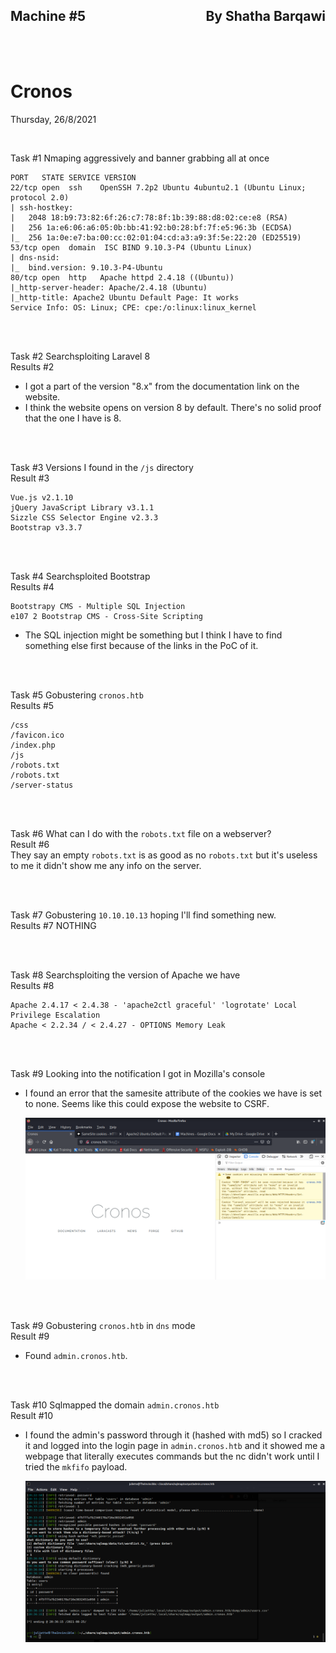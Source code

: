 <link href="../../styles.module.css" rel="stylesheet">
<link rel="preconnect" href="https://fonts.googleapis.com">
<link rel="preconnect" href="https://fonts.gstatic.com" crossorigin>
<link href="https://fonts.googleapis.com/css2?family=Cedarville+Cursive&display=swap" rel="stylesheet">
<link rel="preconnect" href="https://fonts.googleapis.com">
<link rel="preconnect" href="https://fonts.gstatic.com" crossorigin>
<link href="https://fonts.googleapis.com/css2?family=Cedarville+Cursive&family=Zen+Tokyo+Zoo&display=swap" rel="stylesheet">
<link rel="preconnect" href="https://fonts.googleapis.com">
<link rel="preconnect" href="https://fonts.gstatic.com" crossorigin>
<link href="https://fonts.googleapis.com/css2?family=Cedarville+Cursive&family=Encode+Sans+SC&family=Zen+Tokyo+Zoo&display=swap" rel="stylesheet">  

## <span class="copyright">Machine #5<span style="float:right;">By Shatha Barqawi</span>

<br/><br/>

# <span class="title">Cronos


<span class="date">Thursday, 26/8/2021</span> 


<br/> 

<span class="helpmach subtitle">Task #1</span> Nmaping aggressively and banner grabbing all at once
```
PORT   STATE SERVICE VERSION
22/tcp open  ssh 	OpenSSH 7.2p2 Ubuntu 4ubuntu2.1 (Ubuntu Linux; protocol 2.0)
| ssh-hostkey:
|   2048 18:b9:73:82:6f:26:c7:78:8f:1b:39:88:d8:02:ce:e8 (RSA)
|   256 1a:e6:06:a6:05:0b:bb:41:92:b0:28:bf:7f:e5:96:3b (ECDSA)
|_  256 1a:0e:e7:ba:00:cc:02:01:04:cd:a3:a9:3f:5e:22:20 (ED25519)
53/tcp open  domain  ISC BIND 9.10.3-P4 (Ubuntu Linux)
| dns-nsid:
|_  bind.version: 9.10.3-P4-Ubuntu
80/tcp open  http	Apache httpd 2.4.18 ((Ubuntu))
|_http-server-header: Apache/2.4.18 (Ubuntu)
|_http-title: Apache2 Ubuntu Default Page: It works
Service Info: OS: Linux; CPE: cpe:/o:linux:linux_kernel
``` 

<br/><br/> 

<span class="helpmach subtitle">Task #2</span> Searchsploiting Laravel 8  
<span class="helpmach subtitle">Results #2</span>
  * I got a part of the version "8.x" from the documentation link on the website.
  * I think the website opens on version 8 by default. There's no solid proof that the one I have is 8.

<br/><br/> 

<span class="helpmach subtitle">Task #3</span> Versions I found in the `/js` directory  
<span class="helpmach subtitle">Result #3</span>  
  ```
  Vue.js v2.1.10
  jQuery JavaScript Library v3.1.1
  Sizzle CSS Selector Engine v2.3.3
  Bootstrap v3.3.7
  ```
<br/><br/> 

<span class="helpmach subtitle">Task #4</span> Searchsploited Bootstrap  
<span class="helpmach subtitle">Results #4</span>  
```
Bootstrapy CMS - Multiple SQL Injection  
e107 2 Bootstrap CMS - Cross-Site Scripting
```

* The SQL injection might be something but I think I have to find something else first because of the links in the PoC of it.  

<br/><br/> 

<span class="helpmach subtitle">Task #5</span> Gobustering `cronos.htb`  
<span class="helpmach subtitle">Results #5</span>  
  ```
  /css  
  /favicon.ico                            	 
  /index.php                      	 
  /js               	
  /robots.txt       	                      	 
  /robots.txt       	                        	 
  /server-status 
  ```


<br/><br/> 

<span class="helpmach subtitle">Task #6</span> What can I do with the  `robots.txt` file on a webserver?     
<span class="helpmach subtitle">Result #6</span>   
They say an empty `robots.txt` is as good as no `robots.txt` but it's useless to me it didn't show me any info on the server.




<br/><br/> 

<span class="helpmach subtitle">Task #7</span> Gobustering `10.10.10.13` hoping I'll find something new.  
<span class="helpmach subtitle">Results #7</span> NOTHING

<br/><br/> 

<span class="helpmach subtitle">Task #8</span> Searchsploiting the version of Apache we have  
<span class="helpmach subtitle">Results #8</span>  
```
Apache 2.4.17 < 2.4.38 - 'apache2ctl graceful' 'logrotate' Local Privilege Escalation  
Apache < 2.2.34 / < 2.4.27 - OPTIONS Memory Leak
```  

<br/><br/> 

<span class="helpmach subtitle">Task #9</span> Looking into the notification I got in Mozilla's console  

* I found an error that the samesite attribute of the cookies we have is set to none. Seems like this could expose the website to CSRF.

  <img src="csrf.png">  

<br/><br/> 

<span class="helpmach subtitle">Task #9</span> Gobustering `cronos.htb` in `dns` mode  
<span class="helpmach subtitle">Result #9</span>  
* Found `admin.cronos.htb`.

<br/><br/> 

<span class="helpmach subtitle">Task #10</span> Sqlmapped the domain `admin.cronos.htb`   
<span class="helpmach subtitle">Result #10</span>  
* I found the admin's password through it (hashed with md5) so I cracked it and logged into the login page in `admin.cronos.htb` and it showed me a webpage that literally executes commands but the nc didn't work until I tried the `mkfifo` payload.  

  <img src="savior_sqlmap.png">